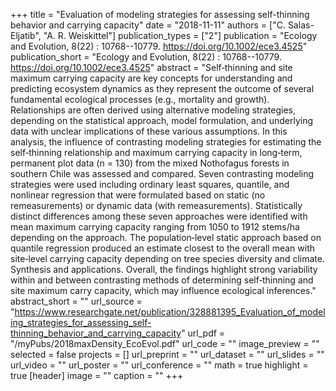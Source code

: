 +++
title = "Evaluation of modeling strategies for assessing self-thinning behavior  and carrying capacity"
date = "2018-11-11"
authors = ["C. Salas-Eljatib", "A. R. Weiskittel"]
publication_types = ["2"]
publication = "Ecology and Evolution, 8(22) : 10768--10779. https://doi.org/10.1002/ece3.4525"
publication_short = "Ecology and Evolution, 8(22) : 10768--10779. https://doi.org/10.1002/ece3.4525"
abstract = "Self‐thinning and site maximum carrying capacity are key concepts for understanding and predicting ecosystem dynamics as they represent the outcome of several fundamental  ecological  processes  (e.g.,  mortality  and  growth). Relationships are often derived using alternative modeling strategies, depending on the statistical approach, model formulation, and underlying data with unclear implications of these various assumptions. In this analysis, the influence of contrasting modeling strategies for estimating the self‐thinning relationship and maximum carrying capacity in long‐term, permanent plot data (n = 130) from the mixed Nothofagus forests in southern Chile was assessed and compared. Seven contrasting modeling strategies were used including ordinary least squares, quantile, and nonlinear regression that were formulated based on static (no remeasurements) or dynamic data (with remeasurements). Statistically distinct differences among these seven approaches were identified with mean maximum carrying capacity ranging from 1050 to 1912 stems/ha depending on the approach. The population‐level static approach based on quantile regression produced an estimate closest to the overall mean with site‐level carrying capacity depending on tree species diversity and climate. Synthesis and applications. Overall, the findings highlight strong variability within and between contrasting methods of determining self‐thinning and site maximum carry capacity, which may influence ecological inferences."
abstract_short = ""
url_source = "https://www.researchgate.net/publication/328881395_Evaluation_of_modeling_strategies_for_assessing_self-thinning_behavior_and_carrying_capacity"
url_pdf = "/myPubs/2018maxDensity_EcoEvol.pdf"
url_code = ""
image_preview = ""
selected = false
projects = []
url_preprint = ""
url_dataset = ""
url_slides = ""
url_video = ""
url_poster = ""
url_conference = ""
math = true
highlight = true
[header]
image = ""
caption = ""
+++
